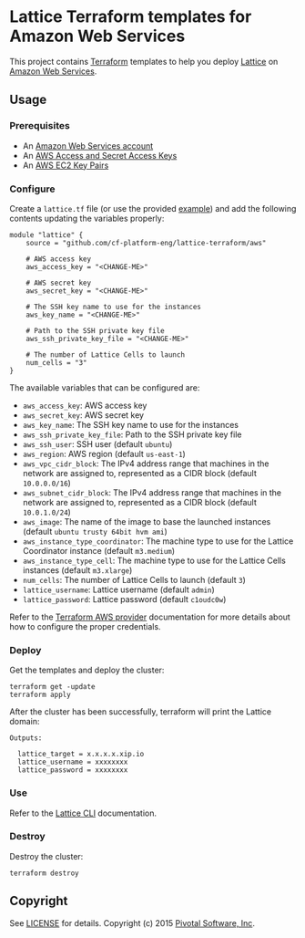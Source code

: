 # Lattice Terraform templates for Amazon Web Services

This project contains [Terraform](https://www.terraform.io/) templates to help you deploy
[Lattice](https://github.com/pivotal-cf-experimental/lattice) on
[Amazon Web Services](http://aws.amazon.com/).

## Usage

### Prerequisites

* An [Amazon Web Services account](http://aws.amazon.com/)
* An [AWS Access and Secret Access Keys](http://docs.aws.amazon.com/AWSSimpleQueueService/latest/SQSGettingStartedGuide/AWSCredentials.html)
* An [AWS EC2 Key Pairs](http://docs.aws.amazon.com/AWSEC2/latest/UserGuide/ec2-key-pairs.html)

### Configure

Create a `lattice.tf` file (or use the provided [example](https://github.com/cf-platform-eng/lattice-terraform/blob/master/aws/lattice.tf.example)) and add the following contents updating the variables properly:

```
module "lattice" {
    source = "github.com/cf-platform-eng/lattice-terraform/aws"

    # AWS access key
    aws_access_key = "<CHANGE-ME>"

    # AWS secret key
    aws_secret_key = "<CHANGE-ME>"

    # The SSH key name to use for the instances
    aws_key_name = "<CHANGE-ME>"

    # Path to the SSH private key file
    aws_ssh_private_key_file = "<CHANGE-ME>"

    # The number of Lattice Cells to launch
    num_cells = "3"
}
```

The available variables that can be configured are:

* `aws_access_key`: AWS access key
* `aws_secret_key`: AWS secret key
* `aws_key_name`: The SSH key name to use for the instances
* `aws_ssh_private_key_file`: Path to the SSH private key file
* `aws_ssh_user`: SSH user (default `ubuntu`)
* `aws_region`: AWS region (default `us-east-1`)
* `aws_vpc_cidr_block`: The IPv4 address range that machines in the network are assigned to, represented as a CIDR block (default `10.0.0.0/16`)
* `aws_subnet_cidr_block`: The IPv4 address range that machines in the network are assigned to, represented as a CIDR block (default `10.0.1.0/24`)
* `aws_image`: The name of the image to base the launched instances (default `ubuntu trusty 64bit hvm ami`)
* `aws_instance_type_coordinator`: The machine type to use for the Lattice Coordinator instance (default `m3.medium`)
* `aws_instance_type_cell`: The machine type to use for the Lattice Cells instances (default `m3.xlarge`)
* `num_cells`: The number of Lattice Cells to launch (default `3`)
* `lattice_username`: Lattice username (default `admin`)
* `lattice_password`: Lattice password (default `c1oudc0w`)

Refer to the [Terraform AWS provider](https://www.terraform.io/docs/providers/aws/index.html)
documentation for more details about how to configure the proper credentials.

### Deploy

Get the templates and deploy the cluster:

```
terraform get -update
terraform apply
```

After the cluster has been successfully, terraform will print the Lattice domain:

```
Outputs:

  lattice_target = x.x.x.x.xip.io
  lattice_username = xxxxxxxx
  lattice_password = xxxxxxxx
```

### Use

Refer to the [Lattice CLI](https://github.com/pivotal-cf-experimental/lattice-cli#lattice-cli) documentation.

### Destroy

Destroy the cluster:

```
terraform destroy
```

## Copyright

See [LICENSE](https://github.com/cf-platform-eng/lattice-terraform/blob/master/LICENSE) for details.
Copyright (c) 2015 [Pivotal Software, Inc](http://www.pivotal.io/).

